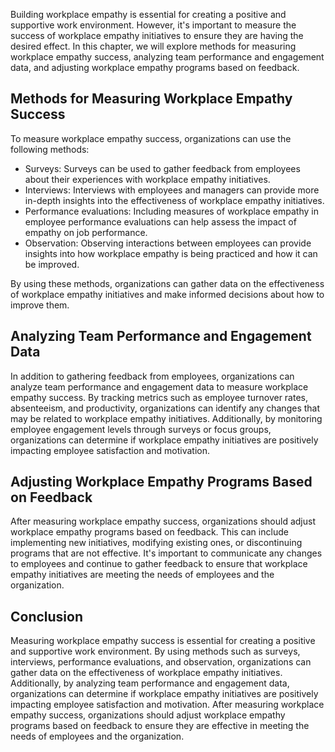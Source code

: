 
Building workplace empathy is essential for creating a positive and supportive work environment. However, it's important to measure the success of workplace empathy initiatives to ensure they are having the desired effect. In this chapter, we will explore methods for measuring workplace empathy success, analyzing team performance and engagement data, and adjusting workplace empathy programs based on feedback.

Methods for Measuring Workplace Empathy Success
-----------------------------------------------

To measure workplace empathy success, organizations can use the following methods:

* Surveys: Surveys can be used to gather feedback from employees about their experiences with workplace empathy initiatives.
* Interviews: Interviews with employees and managers can provide more in-depth insights into the effectiveness of workplace empathy initiatives.
* Performance evaluations: Including measures of workplace empathy in employee performance evaluations can help assess the impact of empathy on job performance.
* Observation: Observing interactions between employees can provide insights into how workplace empathy is being practiced and how it can be improved.

By using these methods, organizations can gather data on the effectiveness of workplace empathy initiatives and make informed decisions about how to improve them.

Analyzing Team Performance and Engagement Data
----------------------------------------------

In addition to gathering feedback from employees, organizations can analyze team performance and engagement data to measure workplace empathy success. By tracking metrics such as employee turnover rates, absenteeism, and productivity, organizations can identify any changes that may be related to workplace empathy initiatives. Additionally, by monitoring employee engagement levels through surveys or focus groups, organizations can determine if workplace empathy initiatives are positively impacting employee satisfaction and motivation.

Adjusting Workplace Empathy Programs Based on Feedback
------------------------------------------------------

After measuring workplace empathy success, organizations should adjust workplace empathy programs based on feedback. This can include implementing new initiatives, modifying existing ones, or discontinuing programs that are not effective. It's important to communicate any changes to employees and continue to gather feedback to ensure that workplace empathy initiatives are meeting the needs of employees and the organization.

Conclusion
----------

Measuring workplace empathy success is essential for creating a positive and supportive work environment. By using methods such as surveys, interviews, performance evaluations, and observation, organizations can gather data on the effectiveness of workplace empathy initiatives. Additionally, by analyzing team performance and engagement data, organizations can determine if workplace empathy initiatives are positively impacting employee satisfaction and motivation. After measuring workplace empathy success, organizations should adjust workplace empathy programs based on feedback to ensure they are effective in meeting the needs of employees and the organization.
